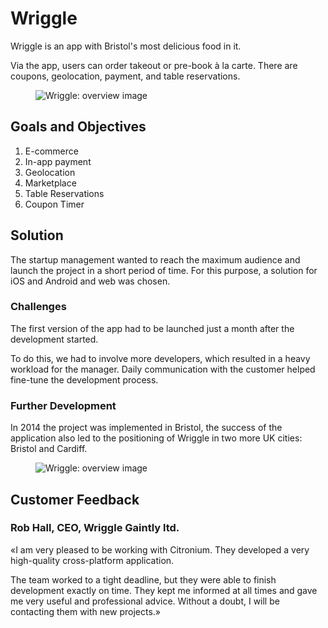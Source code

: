 # Wriggle

Wriggle is an app with Bristol's most delicious food in it.

Via the app, users can order takeout or pre-book à la carte. There are coupons, geolocation, payment, and table reservations.

<figure>
    <img src="{{ site.baseurl }}/assets/img/projects/wriggle/wriggle-1-overview.png" alt="Wriggle: overview image"/>
</figure>

## Goals and Objectives

1. E-commerce
1. In-app payment
1. Geolocation
1. Marketplace
1. Table Reservations
1. Coupon Timer

## Solution

The startup management wanted to reach the maximum audience and launch the project in a short period of time. For this purpose, a solution for iOS and Android and web was chosen.

### Challenges

The first version of the app had to be launched just a month after the development started.

To do this, we had to involve more developers, which resulted in a heavy workload for the manager. Daily communication with the customer helped fine-tune the development process.

### Further Development

In 2014 the project was implemented in Bristol, the success of the application also led to the positioning of Wriggle in two more UK cities: Bristol and Cardiff.

<figure>
    <img src="{{ site.baseurl }}/assets/img/projects/wriggle/wriggle-2-filtration.png" alt="Wriggle: overview image"/>
</figure>

## Customer Feedback

### Rob Hall, CEO, Wriggle Gaintly ltd.

«I am very pleased to be working with Citronium. They developed a very high-quality cross-platform application.

The team worked to a tight deadline, but they were able to finish development exactly on time. They kept me informed at all times and gave me very useful and professional advice. Without a doubt, I will be contacting them with new projects.»

